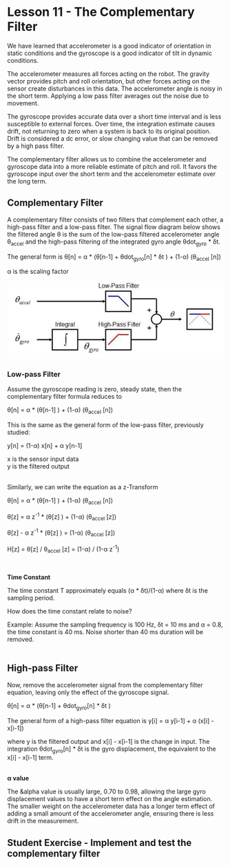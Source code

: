 # Lesson 11 - The Complementary Filter

We have learned that accelerometer is a good indicator of orientation in static conditions and the gyroscope is a good indicator of tilt in dynamic conditions. 

The accelerometer measures all forces acting on the robot. The gravity vector provides pitch and roll orientation, but other forces acting on the sensor create disturbances in this data. The accelerometer angle is noisy in the short term. Applying a low pass filter averages out the noise due to movement. 

The gyroscope provides accurate data over a short time interval and is less susceptible to external forces. Over time, the integration estimate causes drift, not returning to zero when a system is back to its original position. Drift is considered a dc error, or slow changing value that can be removed by a high pass filter.

The complementary filter allows us to combine the accelerometer and gyroscope data into a more reliable estimate of pitch and roll. It favors the gyroscope input over the short term and the accelerometer estimate over the long term. 

## Complementary Filter 

A complementary filter consists of two filters that complement each other, a high-pass filter and a low-pass filter. The signal flow diagram below shows the filtered angle &theta; is the sum of the low-pass filtered accelerometer angle &theta;<sub>accel</sub> and the high-pass filtering of the integrated gyro angle &theta;dot<sub>gyro</sub> * &delta;t.

The general form is &theta;[n] = &alpha; * (&theta;[n-1] + &theta;dot<sub>gyro</sub>[n] * &delta;t ) + (1-&alpha;) (&theta;<sub>accel</sub> [n])

&alpha; is the scaling factor


![Complementary Filter](./images/compfilter.jpg "complementary filter")



### Low-pass Filter 

Assume the gyroscope reading is zero, steady state, then the complementary filter formula reduces to 

&theta;[n] = &alpha; * (&theta;[n-1] ) + (1-&alpha;) (&theta;<sub>accel</sub> [n])

This is the same as the general form of the low-pass filter, previously studied:

y[n] = (1-&alpha;) x[n] + &alpha; y[n-1]<br>

x is the sensor input data<br>
y is the filtered output
<br>
<br>

Similarly, we can write the equation as a z-Transform

&theta;[n] = &alpha; * (&theta;[n-1] ) + (1-&alpha;) (&theta;<sub>accel</sub> [n])

&theta;[z] = &alpha; z<sup>-1</sup> * (&theta;[z] ) + (1-&alpha;) (&theta;<sub>accel</sub> [z])

&theta;[z] - &alpha; z<sup>-1</sup> * (&theta;[z] ) =  (1-&alpha;) (&theta;<sub>accel</sub> [z])

H[z] = &theta;[z] / &theta;<sub>accel</sub> [z] = (1-&alpha;) / (1-&alpha; z<sup>-1</sup>)

<br>

**Time Constant**

The time constant &Tau; approximately equals (&alpha; * &delta;t)/(1-&alpha;) where &delta;t is the sampling period.

How does the time constant relate to noise?

Example: Assume the sampling frequency is 100 Hz, &delta;t = 10 ms and &alpha; = 0.8, the time constant is 40 ms. Noise shorter than 40 ms duration will be removed.
<br>
<br>

## High-pass Filter

Now, remove the accelerometer signal from the complementary filter equation, leaving only the effect of the gyroscope signal. 

&theta;[n] = &alpha; * (&theta;[n-1] + &theta;dot<sub>gyro</sub>[n] * &delta;t ) 


The general form of a high-pass filter equation is y[i] = &alpha; y[i-1] + &alpha; (x[i] - x[i-1])

where y is the filtered output and x[i] - x[i-1] is the change in input. The integration &theta;dot<sub>gyro</sub>[n] * &delta;t is the gyro displacement, the equivalent to the x[i] - x[i-1] term.
<br>
<br>

**&alpha; value**

The &alpha value is usually large, 0.70 to 0.98, allowing the large gyro displacement values to have a short term effect on the angle estimation. The smaller weight on the accelerometer data has a longer term effect of adding a small amount of the accelerometer angle, ensuring there is less drift in the measurement.


## Student Exercise - Implement and test the complementary filter